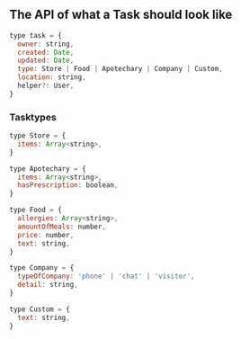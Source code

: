 ## The API of what a Task should look like

```javascript
type task = {
  owner: string,
  created: Date,
  updated: Date,
  type: Store | Food | Apotechary | Company | Custom,
  location: string,
  helper?: User,
}
```

### Tasktypes

```javascript
type Store = {
  items: Array<string>,
}
```
```javascript
type Apotechary = {
  items: Array<string>,
  hasPrescription: boolean,
}
```
```javascript
type Food = {
  allergies: Array<string>,
  amountOfMeals: number,
  price: number,
  text: string,
}
```
```javascript
type Company = {
  typeOfCompany: 'phone' | 'chat' | 'visitor',
  detail: string,
}
```
```javascript
type Custom = {
  text: string, 
}
```
